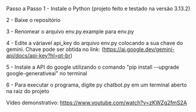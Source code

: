 Passo a Passo
1 - Instale o Python (projeto feito e testado na versão 3.13.2)

2 - Baixe o repositório

3 - Renomear o arquivo env.py.example para env.py

4 - Edite a váriavel api_key do arquivo env.py colocando a sua chave do gemini. Chave pode ser obtida no link: (https://ai.google.dev/gemini-api/docs/api-key?hl=pt-br)

5 - Instale a API do google utilizando o comando "pip install --upgrade google-generativeai" no terminal 

6 - Para executar o programa, digite py chatbot.py em um terminal aberto na raiz do projeto

Vídeo demonstrativo:
https://www.youtube.com/watch?v=zKWZg2fmS2A
